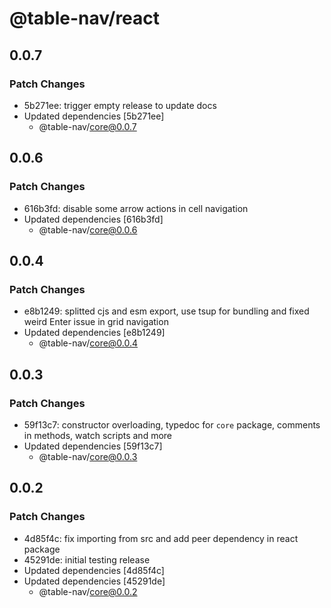 # @table-nav/react

## 0.0.7

### Patch Changes

- 5b271ee: trigger empty release to update docs
- Updated dependencies [5b271ee]
  - @table-nav/core@0.0.7

## 0.0.6

### Patch Changes

- 616b3fd: disable some arrow actions in cell navigation
- Updated dependencies [616b3fd]
  - @table-nav/core@0.0.6

## 0.0.4

### Patch Changes

- e8b1249: splitted cjs and esm export, use tsup for bundling and fixed weird Enter issue in grid navigation
- Updated dependencies [e8b1249]
  - @table-nav/core@0.0.4

## 0.0.3

### Patch Changes

- 59f13c7: constructor overloading, typedoc for `core` package, comments in methods, watch scripts and more
- Updated dependencies [59f13c7]
  - @table-nav/core@0.0.3

## 0.0.2

### Patch Changes

- 4d85f4c: fix importing from src and add peer dependency in react package
- 45291de: initial testing release
- Updated dependencies [4d85f4c]
- Updated dependencies [45291de]
  - @table-nav/core@0.0.2
